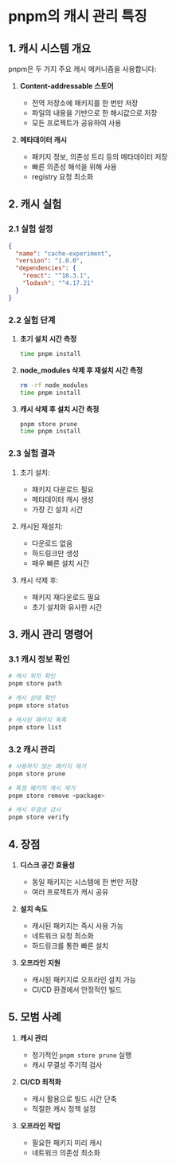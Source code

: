 # pnpm의 캐시 관리 특징

## 1. 캐시 시스템 개요

pnpm은 두 가지 주요 캐시 메커니즘을 사용합니다:

1. **Content-addressable 스토어**

   - 전역 저장소에 패키지를 한 번만 저장
   - 파일의 내용을 기반으로 한 해시값으로 저장
   - 모든 프로젝트가 공유하여 사용

2. **메타데이터 캐시**
   - 패키지 정보, 의존성 트리 등의 메타데이터 저장
   - 빠른 의존성 해석을 위해 사용
   - registry 요청 최소화

## 2. 캐시 실험

### 2.1 실험 설정

```json
{
  "name": "cache-experiment",
  "version": "1.0.0",
  "dependencies": {
    "react": "^18.3.1",
    "lodash": "^4.17.21"
  }
}
```

### 2.2 실험 단계

1. **초기 설치 시간 측정**

   ```bash
   time pnpm install
   ```

2. **node_modules 삭제 후 재설치 시간 측정**

   ```bash
   rm -rf node_modules
   time pnpm install
   ```

3. **캐시 삭제 후 설치 시간 측정**
   ```bash
   pnpm store prune
   time pnpm install
   ```

### 2.3 실험 결과

1. 초기 설치:

   - 패키지 다운로드 필요
   - 메타데이터 캐시 생성
   - 가장 긴 설치 시간

2. 캐시된 재설치:

   - 다운로드 없음
   - 하드링크만 생성
   - 매우 빠른 설치 시간

3. 캐시 삭제 후:
   - 패키지 재다운로드 필요
   - 초기 설치와 유사한 시간

## 3. 캐시 관리 명령어

### 3.1 캐시 정보 확인

```bash
# 캐시 위치 확인
pnpm store path

# 캐시 상태 확인
pnpm store status

# 캐시된 패키지 목록
pnpm store list
```

### 3.2 캐시 관리

```bash
# 사용하지 않는 패키지 제거
pnpm store prune

# 특정 패키지 캐시 제거
pnpm store remove <package>

# 캐시 무결성 검사
pnpm store verify
```

## 4. 장점

1. **디스크 공간 효율성**

   - 동일 패키지는 시스템에 한 번만 저장
   - 여러 프로젝트가 캐시 공유

2. **설치 속도**

   - 캐시된 패키지는 즉시 사용 가능
   - 네트워크 요청 최소화
   - 하드링크를 통한 빠른 설치

3. **오프라인 지원**
   - 캐시된 패키지로 오프라인 설치 가능
   - CI/CD 환경에서 안정적인 빌드

## 5. 모범 사례

1. **캐시 관리**

   - 정기적인 `pnpm store prune` 실행
   - 캐시 무결성 주기적 검사

2. **CI/CD 최적화**

   - 캐시 활용으로 빌드 시간 단축
   - 적절한 캐시 정책 설정

3. **오프라인 작업**
   - 필요한 패키지 미리 캐시
   - 네트워크 의존성 최소화
